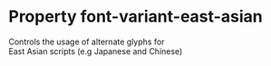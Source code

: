 # Property font-variant-east-asian

Controls the usage of alternate glyphs for  
East Asian scripts (e.g Japanese and Chinese)  
